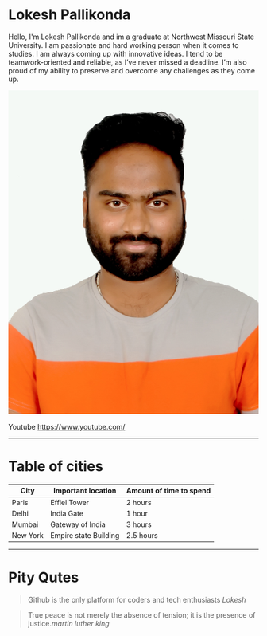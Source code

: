 # Lokesh Pallikonda

Hello, I'm Lokesh Pallikonda and im a graduate at Northwest Missouri State University. I am passionate and hard working person when it comes to studies. I am always coming up with innovative ideas. I tend to be teamwork-oriented and reliable, as I’ve never missed a deadline. I’m also proud of my ability to preserve and overcome any challenges as they come up.

![Lokesh](https://github.com/Lokesh156/assignment2-Pallikonda/blob/main/197.jpg)

Youtube <https://www.youtube.com/>

***

# Table of cities

| City |  Important location |  Amount of time to spend |
| --- | --- | --- |
| Paris | Effiel Tower | 2 hours |
| Delhi | India Gate  | 1 hour |
| Mumbai | Gateway of India | 3 hours |
| New York | Empire state Building | 2.5 hours |

***

# Pity Qutes

> Github is the only platform for coders and tech enthusiasts *Lokesh*

>True peace is not merely the absence of tension; it is the presence of justice.*martin luther king*


